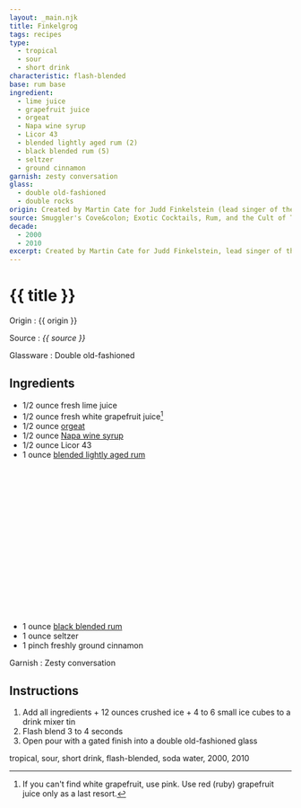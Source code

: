 ```yaml
---
layout: _main.njk
title: Finkelgrog
tags: recipes
type:
  - tropical
  - sour
  - short drink
characteristic: flash-blended
base: rum base
ingredient:
  - lime juice
  - grapefruit juice
  - orgeat
  - Napa wine syrup
  - Licor 43
  - blended lightly aged rum (2)
  - black blended rum (5)
  - seltzer
  - ground cinnamon
garnish: zesty conversation
glass:
  - double old-fashioned
  - double rocks
origin: Created by Martin Cate for Judd Finkelstein (lead singer of the <a href="https://www.allmusic.com/album/the-wiki-wiki-grog-shop-mw0001557473" target="_blank" rel="external noopener">Maikai Gents</a>) for his home bar (the Wiki Wiki Grog Shop). Inspired by Finkelstein's day job as a Napa County wine producer.
source: Smuggler's Cove&colon; Exotic Cocktails, Rum, and the Cult of Tiki
decade:
  - 2000
  - 2010
excerpt: Created by Martin Cate for Judd Finkelstein, lead singer of the Maikai Gents.
---
```

<!-- markdownlint-disable MD025 -->
# {{ title }}
<!-- markdownlint-enable MD025 -->

Origin
  : {{ origin }}

Source
  : <cite><span data-pagefind-filter="Source">{{ source }}</span></cite>

Glassware
  : <span data-pagefind-filter="Glassware">Double old-fashioned</span>

## Ingredients

* 1/2 ounce fresh lime juice
* 1/2 ounce fresh white grapefruit juice[^1]
* 1/2 ounce [orgeat](/mixes/orgeat/)
* 1/2 ounce [Napa wine syrup](/mixes/napa-wine-syrup)
* 1/2 ounce Licor 43
* 1 ounce [blended lightly aged rum](/rums/04-rum-blended-lightly-aged/)<icon-l space="1em" class="bigger" label="(2)"><span class="with-icon"><svg class="icon"><use href="/assets/images/icons/circle-2.svg#circle-2"></use></svg></span></icon-l>
* 1 ounce [black blended rum](/11-rum-black-blended/)<icon-l space="1em" class="bigger" label="(5)"><span class="with-icon"><svg class="icon"><use href="/assets/images/icons/circle-5.svg#circle-5"></use></svg></span></icon-l>
* 1 ounce seltzer
* 1 pinch freshly ground cinnamon

[^1]: If you can't find white grapefruit, use pink. Use red (ruby) grapefruit juice only as a last resort.

Garnish
  : <span data-pagefind-filter="Garnish">Zesty conversation</span>

## Instructions

1. Add all ingredients + 12 ounces crushed ice + 4 to 6 small ice cubes to a drink mixer tin
2. Flash blend 3 to 4 seconds
3. Open pour with a gated finish into a double old-fashioned glass

<div
  data-cat[0]="Drink"
  data-type[0]="Tropical"
  data-type[1]="Sour"
  data-type[2]="Short drink"
  data-char[0]="Flash-blended"
  data-base[0]="Rum/Cane spirits"
  data-ingredient[0]="Lime juice"
  data-ingredient[1]="Grapefruit juice"
  data-ingredient[2]="Orgeat"
  data-ingredient[3]="Napa wine syrup"
  data-ingredient[4]="Licor 43"
  data-ingredient[5]="Blended lightly aged rum [2]"
  data-ingredient[6]="Black blended rum [3]"
  data-ingredient[7]="Seltzer"
  data-ingredient[8]="Soda water"
  data-ingredient[9]="Cinnamon, ground"
  data-origin[0]="Martin Cate"
  data-glass[0]="Double rocks"
  data-decade[0]="2000"
  data-decade[1]="2010"
  data-pagefind-filter="
    Category[data-cat[0]],
    Type[data-type[0]],
    Type[data-type[1]],
    Type[data-type[2]],
    Characteristic[data-char[0]],
    Base[data-base[0]],
    Ingredient[data-ingredient[0]],
    Ingredient[data-ingredient[1]],
    Ingredient[data-ingredient[2]],
    Ingredient[data-ingredient[3]],
    Ingredient[data-ingredient[4]],
    Ingredient[data-ingredient[5]],
    Ingredient[data-ingredient[6]],
    Ingredient[data-ingredient[7]],
    Ingredient[data-ingredient[8]],
    Ingredient[data-ingredient[9]],
    Origin[data-origin[0]],
    Glassware[data-glass[0]],
    Decade[data-decade[0]],
    Decade[data-decade[1]]
  "
>
</div>

<div class="keywords" aria-hidden>tropical, sour, short drink, flash-blended, soda water, 2000, 2010</div>
